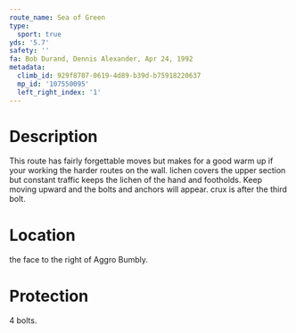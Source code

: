 ```yaml
---
route_name: Sea of Green
type:
  sport: true
yds: '5.7'
safety: ''
fa: Bob Durand, Dennis Alexander, Apr 24, 1992
metadata:
  climb_id: 929f8707-0619-4d89-b39d-b75918220637
  mp_id: '107550095'
  left_right_index: '1'
---
```

# Description
This route has fairly forgettable moves but makes for a good warm up if your working the harder routes on the wall. lichen covers the upper section but constant traffic keeps the lichen of the hand and footholds. Keep moving upward and the bolts and anchors will appear. crux is after the third bolt.

# Location
the face to the right of Aggro Bumbly.

# Protection
4 bolts.

